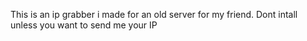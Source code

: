 This is an ip grabber i made for an old server for my friend. Dont intall unless you want to send me your IP

